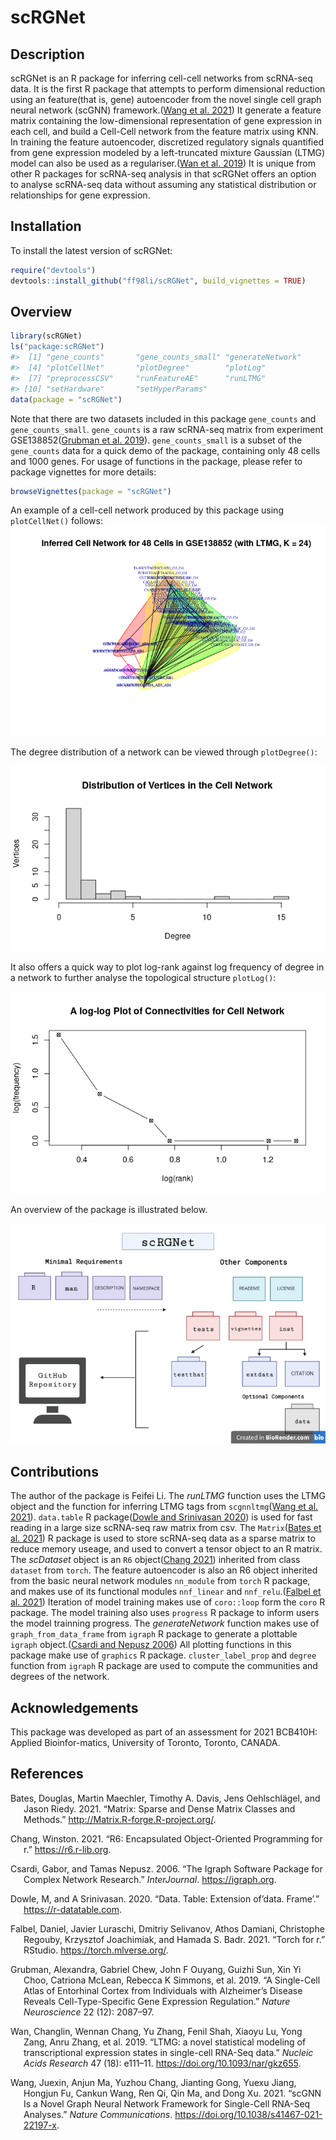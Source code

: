 
<!-- README.md is generated from README.Rmd. Please edit that file -->

# scRGNet

## Description

<!-- badges: start -->
<!-- badges: end -->

scRGNet is an R package for inferring cell-cell networks from scRNA-seq
data. It is the first R package that attempts to perform dimensional
reduction using an feature(that is, gene) autoencoder from the novel
single cell graph neural network (scGNN) framework.([Wang et al.
2021](#ref-scGNN)) It generate a feature matrix containing the
low-dimensional representation of gene expression in each cell, and
build a Cell-Cell network from the feature matrix using KNN. In training
the feature autoencoder, discretized regulatory signals quantified from
gene expression modeled by a left-truncated mixture Gaussian (LTMG)
model can also be used as a regulariser.([Wan et al. 2019](#ref-LTMG))
It is unique from other R packages for scRNA-seq analysis in that
scRGNet offers an option to analyse scRNA-seq data without assuming any
statistical distribution or relationships for gene expression.

## Installation

To install the latest version of scRGNet:

``` r
require("devtools")
devtools::install_github("ff98li/scRGNet", build_vignettes = TRUE)
```

## Overview

``` r
library(scRGNet)
ls("package:scRGNet")
#>  [1] "gene_counts"       "gene_counts_small" "generateNetwork"  
#>  [4] "plotCellNet"       "plotDegree"        "plotLog"          
#>  [7] "preprocessCSV"     "runFeatureAE"      "runLTMG"          
#> [10] "setHardware"       "setHyperParams"
data(package = "scRGNet")
```

Note that there are two datasets included in this package `gene_counts`
and `gene_counts_small`. `gene_counts` is a raw scRNA-seq matrix from
experiment GSE138852([Grubman et al. 2019](#ref-GSE138852)).
`gene_counts_small` is a subset of the `gene_counts` data for a quick
demo of the package, containing only 48 cells and 1000 genes. For usage
of functions in the package, please refer to package vignettes for more
details:

``` r
browseVignettes(package = "scRGNet")
```

An example of a cell-cell network produced by this package using
`plotCellNet()` follows:
![](./inst/extdata/batch_5_epoch_100_loss_21910_ltmg_k24.png)

The degree distribution of a network can be viewed through
`plotDegree()`:

![](./inst/extdata/dist.png)

It also offers a quick way to plot log-rank against log frequency of
degree in a network to further analyse the topological structure
`plotLog()`:

![](./inst/extdata/log.png)

An overview of the package is illustrated below.

![](./inst/extdata/structure.png)

## Contributions

The author of the package is Feifei Li. The *runLTMG* function uses the
LTMG object and the function for inferring LTMG tags from
`scgnnltmg`([Wang et al. 2021](#ref-scGNN)). `data.table` R
package([Dowle and Srinivasan 2020](#ref-dt)) is used for fast reading
in a large size scRNA-seq raw matrix from csv. The `Matrix`([Bates et
al. 2021](#ref-matrix)) R package is used to store scRNA-seq data as a
sparse matrix to reduce memory useage, and used to convert a tensor
object to an R matrix. The *scDataset* object is an `R6` object([Chang
2021](#ref-r6)) inherited from class `dataset` from `torch`. The feature
autoencoder is also an R6 object inherited from the basic neural network
modules `nn_module` from `torch` R package, and makes use of its
functional modules `nnf_linear` and `nnf_relu`.([Falbel et al.
2021](#ref-torch)) Iteration of model training makes use of `coro::loop`
form the `coro` R package. The model training also uses `progress` R
package to inform users the model trainning progress. The
*generateNetwork* function makes use of `graph_from_data_frame` from
`igraph` R package to generate a plottable `igraph` object.([Csardi and
Nepusz 2006](#ref-igraph)) All plotting functions in this package make
use of `graphics` R package. `cluster_label_prop` and `degree` function
from `igraph` R package are used to compute the communities and degrees
of the network.

## Acknowledgements

This package was developed as part of an assessment for 2021 BCB410H:
Applied Bioinfor-matics, University of Toronto, Toronto, CANADA.

## References

<div id="refs" class="references csl-bib-body hanging-indent">

<div id="ref-matrix" class="csl-entry">

Bates, Douglas, Martin Maechler, Timothy A. Davis, Jens Oehlschlägel,
and Jason Riedy. 2021. “Matrix: Sparse and Dense Matrix Classes and
Methods.” <http://Matrix.R-forge.R-project.org/>.

</div>

<div id="ref-r6" class="csl-entry">

Chang, Winston. 2021. “R6: Encapsulated Object-Oriented Programming for
r.” <https://r6.r-lib.org>.

</div>

<div id="ref-igraph" class="csl-entry">

Csardi, Gabor, and Tamas Nepusz. 2006. “The Igraph Software Package for
Complex Network Research.” *InterJournal*. <https://igraph.org>.

</div>

<div id="ref-dt" class="csl-entry">

Dowle, M, and A Srinivasan. 2020. “Data. Table: Extension of’data.
Frame’.” <https://r-datatable.com>.

</div>

<div id="ref-torch" class="csl-entry">

Falbel, Daniel, Javier Luraschi, Dmitriy Selivanov, Athos Damiani,
Christophe Regouby, Krzysztof Joachimiak, and Hamada S. Badr. 2021.
“Torch for r.” RStudio. <https://torch.mlverse.org/>.

</div>

<div id="ref-GSE138852" class="csl-entry">

Grubman, Alexandra, Gabriel Chew, John F Ouyang, Guizhi Sun, Xin Yi
Choo, Catriona McLean, Rebecca K Simmons, et al. 2019. “A Single-Cell
Atlas of Entorhinal Cortex from Individuals with Alzheimer’s Disease
Reveals Cell-Type-Specific Gene Expression Regulation.” *Nature
Neuroscience* 22 (12): 2087–97.

</div>

<div id="ref-LTMG" class="csl-entry">

Wan, Changlin, Wennan Chang, Yu Zhang, Fenil Shah, Xiaoyu Lu, Yong Zang,
Anru Zhang, et al. 2019. “<span class="nocase">LTMG: a novel statistical
modeling of transcriptional expression states in single-cell RNA-Seq
data</span>.” *Nucleic Acids Research* 47 (18): e111–11.
<https://doi.org/10.1093/nar/gkz655>.

</div>

<div id="ref-scGNN" class="csl-entry">

Wang, Juexin, Anjun Ma, Yuzhou Chang, Jianting Gong, Yuexu Jiang,
Hongjun Fu, Cankun Wang, Ren Qi, Qin Ma, and Dong Xu. 2021. “scGNN Is a
Novel Graph Neural Network Framework for Single-Cell RNA-Seq Analyses.”
*Nature Communications*. <https://doi.org/10.1038/s41467-021-22197-x>.

</div>

</div>
